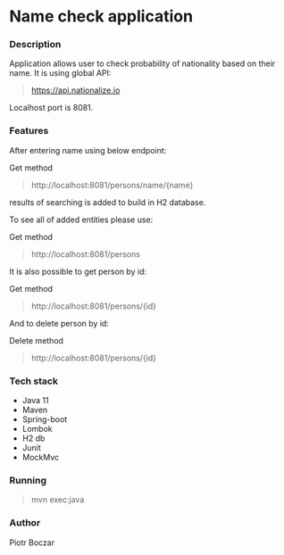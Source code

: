 <h1>Name check application</h1>

<h3> Description </h3>

Application allows user to check probability of nationality based on their name. It is using global API:

>https://api.nationalize.io

Localhost port is 8081.

<h3>Features</h3>
After entering name using below endpoint:

Get method
>http://localhost:8081/persons/name/{name}

results of searching is added to build in H2 database. 

To see all of added entities please use:

Get method
>http://localhost:8081/persons

It is also possible to get person by id:

Get method
>http://localhost:8081/persons/{id}

And to delete person by id:

Delete method
>http://localhost:8081/persons/{id}
>
<h3>Tech stack</h3>

- Java 11
- Maven
- Spring-boot
- Lombok
- H2 db
- Junit
- MockMvc

<h3>Running</h3>

>mvn exec:java

<h3>Author</h3>

Piotr Boczar